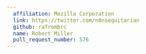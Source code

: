 ```yaml
---
  affiliation: Mozilla Corporation
  link: https://twitter.com/n0nsequitarian
  github: rafrombrc
  name: Robert Miller
  pull_request_number: 576
---
```

